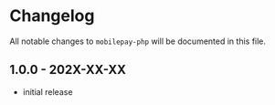 # Changelog

All notable changes to `mobilepay-php` will be documented in this file.

## 1.0.0 - 202X-XX-XX

- initial release

